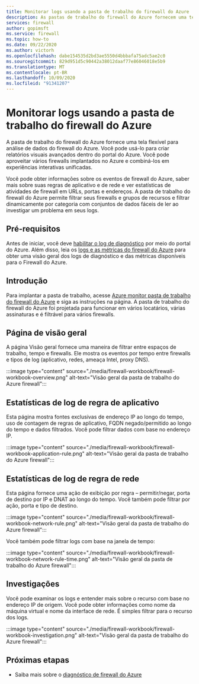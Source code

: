 ```yaml
---
title: Monitorar logs usando a pasta de trabalho do firewall do Azure
description: As pastas de trabalho do firewall do Azure fornecem uma tela flexível para a análise de dados do firewall do Azure e a criação de relatórios visuais avançados dentro do portal do Azure.
services: firewall
author: gopimsft
ms.service: firewall
ms.topic: how-to
ms.date: 09/22/2020
ms.author: victorh
ms.openlocfilehash: dabe154535d2bd3ae5550d4bbbafa75adc5ae2c0
ms.sourcegitcommit: 829d951d5c90442a38012daaf77e86046018e5b9
ms.translationtype: MT
ms.contentlocale: pt-BR
ms.lasthandoff: 10/09/2020
ms.locfileid: "91341207"
---
```

# <a name="monitor-logs-using-azure-firewall-workbook"></a>Monitorar logs usando a pasta de trabalho do firewall do Azure

A pasta de trabalho do firewall do Azure fornece uma tela flexível para análise de dados do firewall do Azure. Você pode usá-lo para criar relatórios visuais avançados dentro do portal do Azure. Você pode aproveitar vários firewalls implantados no Azure e combiná-los em experiências interativas unificadas.

Você pode obter informações sobre os eventos de firewall do Azure, saber mais sobre suas regras de aplicativo e de rede e ver estatísticas de atividades de firewall em URLs, portas e endereços. A pasta de trabalho do firewall do Azure permite filtrar seus firewalls e grupos de recursos e filtrar dinamicamente por categoria com conjuntos de dados fáceis de ler ao investigar um problema em seus logs. 

## <a name="prerequisites"></a>Pré-requisitos

Antes de iniciar, você deve [habilitar o log de diagnóstico](firewall-diagnostics.md#enable-diagnostic-logging-through-the-azure-portal) por meio do portal do Azure. Além disso, leia os [logs e as métricas do firewall do Azure](logs-and-metrics.md) para obter uma visão geral dos logs de diagnóstico e das métricas disponíveis para o Firewall do Azure.

## <a name="get-started"></a>Introdução

Para implantar a pasta de trabalho, acesse [Azure monitor pasta de trabalho do firewall do Azure](https://github.com/Azure/Azure-Network-Security/tree/master/Azure%20Firewall/Azure%20Monitor%20Workbook) e siga as instruções na página. A pasta de trabalho do firewall do Azure foi projetada para funcionar em vários locatários, várias assinaturas e é filtrável para vários firewalls.

## <a name="overview-page"></a>Página de visão geral

A página Visão geral fornece uma maneira de filtrar entre espaços de trabalho, tempo e firewalls. Ele mostra os eventos por tempo entre firewalls e tipos de log (aplicativo, redes, ameaça Intel, proxy DNS).

:::image type="content" source="./media/firewall-workbook/firewall-workbook-overview.png" alt-text="Visão geral da pasta de trabalho do Azure firewall":::

## <a name="application-rule-log-statistics"></a>Estatísticas de log de regra de aplicativo

Esta página mostra fontes exclusivas de endereço IP ao longo do tempo, uso de contagem de regras de aplicativo, FQDN negado/permitido ao longo do tempo e dados filtrados. Você pode filtrar dados com base no endereço IP.

:::image type="content" source="./media/firewall-workbook/firewall-workbook-application-rule.png" alt-text="Visão geral da pasta de trabalho do Azure firewall":::

## <a name="network-rule-log-statistics"></a>Estatísticas de log de regra de rede

Esta página fornece uma ação de exibição por regra – permitir/negar, porta de destino por IP e DNAT ao longo do tempo. Você também pode filtrar por ação, porta e tipo de destino.

:::image type="content" source="./media/firewall-workbook/firewall-workbook-network-rule.png" alt-text="Visão geral da pasta de trabalho do Azure firewall":::

Você também pode filtrar logs com base na janela de tempo:

:::image type="content" source="./media/firewall-workbook/firewall-workbook-network-rule-time.png" alt-text="Visão geral da pasta de trabalho do Azure firewall":::

## <a name="investigations"></a>Investigações

Você pode examinar os logs e entender mais sobre o recurso com base no endereço IP de origem. Você pode obter informações como nome da máquina virtual e nome da interface de rede. É simples filtrar para o recurso dos logs.

:::image type="content" source="./media/firewall-workbook/firewall-workbook-investigation.png" alt-text="Visão geral da pasta de trabalho do Azure firewall":::

## <a name="next-steps"></a>Próximas etapas

- Saiba mais sobre o [diagnóstico de firewall do Azure](firewall-diagnostics.md)